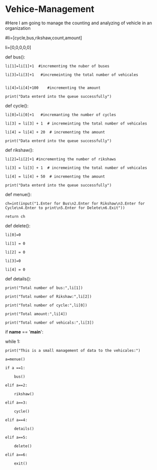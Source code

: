 # Vehice-Management

#Here I am going to manage the counting and analyzing of vehicle in an organization

#li=[cycle,bus,rikshaw,count,amount]

li=[0,0,0,0,0]

def bus():

    li[1]=li[1]+1  #incrementing the nuber of buses
    
    li[3]=li[3]+1   #incremeinting the total number of vehicales
    

    li[4]=li[4]+100    #incrementing the amount
    
    print("Data enterd into the queue successfully")
    

def cycle():

    li[0]=li[0]+1   #incremanting the number of cycles
    
    li[3] = li[3] + 1  # incremeinting the total number of vehicales

    li[4] = li[4] + 20  # incrementing the amount
    
    print("Data enterd into the queue successfully")

def rikshaw():

    li[2]=li[2]+1 #incrementing the number of rikshaws
    
    li[3] = li[3] + 1  # incremeinting the total number of vehicales

    li[4] = li[4] + 50  # incrementing the amount
    
    print("Data enterd into the queue successfully")

def menue():

    ch=int(input("1.Enter for Bus\n2.Enter for Rikshaw\n3.Enter for Cycle\n4.Enter to print\n5.Enter for Delete\n6.Exit"))
    
    return ch

def delete():

    li[0]=0
    
    li[1] = 0
    
    li[2] = 0
    
    li[3]=0
    
    li[4] = 0
    
def details():

    print("Total number of bus:",li[1])
    
    print("Total number of Rikshaw:",li[2])
    
    print("Total number of cycle:",li[0])
    
    print("Total amount:",li[4])
    
    print("Total number of vehicals:",li[3])
    

if __name__ == '__main__':

 while 1:
 
    print("This is a small management of data to the vehicales:")
    
    a=menue()
    
    if a ==1:
    
        bus()
        
    elif a==2:
    
        rikshaw()
        
    elif a==3:
    
        cycle()
        
    elif a==4:
    
        details()
        
    elif a==5:
    
        delete()
        
    elif a==6:
    
        exit()





